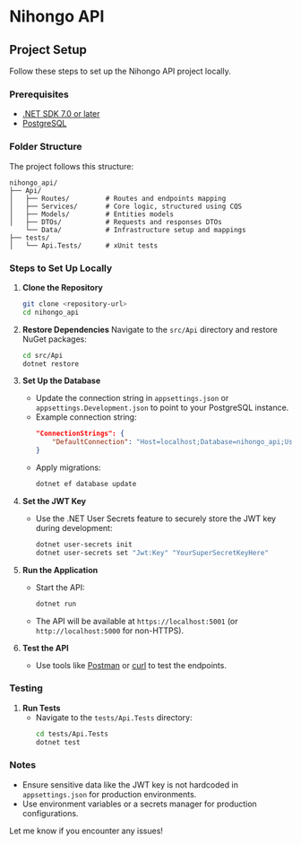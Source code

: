# Nihongo API

## Project Setup

Follow these steps to set up the Nihongo API project locally.

### Prerequisites
- [.NET SDK 7.0 or later](https://dotnet.microsoft.com/download)
- [PostgreSQL](https://www.postgresql.org/download/)

### Folder Structure
The project follows this structure:
```
nihongo_api/
├── Api/
│   ├── Routes/         # Routes and endpoints mapping
│   ├── Services/       # Core logic, structured using CQS
│   ├── Models/         # Entities models
│   ├── DTOs/           # Requests and responses DTOs
    └── Data/           # Infrastructure setup and mappings
├── tests/
│   └── Api.Tests/      # xUnit tests
```

### Steps to Set Up Locally

1. **Clone the Repository**
   ```bash
   git clone <repository-url>
   cd nihongo_api
   ```

2. **Restore Dependencies**
   Navigate to the `src/Api` directory and restore NuGet packages:
   ```bash
   cd src/Api
   dotnet restore
   ```

3. **Set Up the Database**
   - Update the connection string in `appsettings.json` or `appsettings.Development.json` to point to your PostgreSQL instance.
   - Example connection string:
     ```json
     "ConnectionStrings": {
         "DefaultConnection": "Host=localhost;Database=nihongo_api;Username=postgres;Password=yourpassword"
     }
     ```
   - Apply migrations:
     ```bash
     dotnet ef database update
     ```

4. **Set the JWT Key**
   - Use the .NET User Secrets feature to securely store the JWT key during development:
     ```bash
     dotnet user-secrets init
     dotnet user-secrets set "Jwt:Key" "YourSuperSecretKeyHere"
     ```

5. **Run the Application**
   - Start the API:
     ```bash
     dotnet run
     ```
   - The API will be available at `https://localhost:5001` (or `http://localhost:5000` for non-HTTPS).

6. **Test the API**
   - Use tools like [Postman](https://www.postman.com/) or [curl](https://curl.se/) to test the endpoints.

### Testing

1. **Run Tests**
   - Navigate to the `tests/Api.Tests` directory:
     ```bash
     cd tests/Api.Tests
     dotnet test
     ```

### Notes
- Ensure sensitive data like the JWT key is not hardcoded in `appsettings.json` for production environments.
- Use environment variables or a secrets manager for production configurations.

Let me know if you encounter any issues!